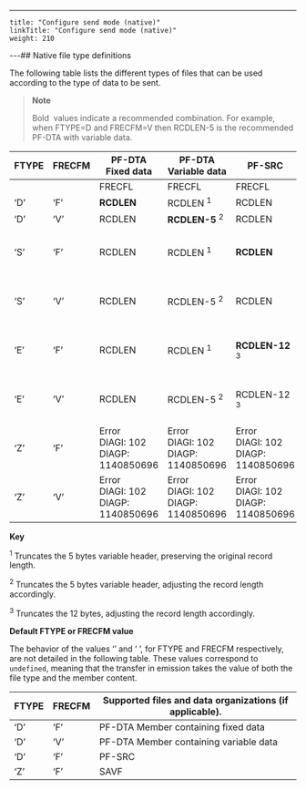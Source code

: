 ---
    title: "Configure send mode (native)"
    linkTitle: "Configure send mode (native)"
    weight: 210
---## Native file type definitions

The following table lists the different types of files that can be used according to the type of data to be sent.

> **Note**
>
> Bold  values indicate a recommended combination. For example, when FTYPE=D and FRECFM=V then RCDLEN-5 is the recommended PF-DTA with variable data.


| FTYPE  | FRECFM  | PF-DTA<br/> Fixed data | PF-DTA<br/> Variable data | PF-SRC  | SAVF  |
| --- | --- | --- | --- | --- | --- |
|   |   | FRECFL  | FRECFL  | FRECFL  |   |
| ‘D’ |  ‘F’ | **RCDLEN** | RCDLEN <sup>1</sup> | RCDLEN | 528 |
| ‘D’  | ‘V’ | RCDLEN | **RCDLEN-5** <sup>2</sup> | RCDLEN | 528 |
| ‘S’ |  ‘F’ | RCDLEN | RCDLEN <sup>1</sup> | **RCDLEN** | Error<br /> DIAGI: 102<br /> DIAGP: 1140850696 |
| ‘S’  | ‘V’ | RCDLEN | RCDLEN-5 <sup>2</sup> | RCDLEN | Error<br /> DIAGI: 102<br /> DIAGP: 1140850696 |
| ‘E’ |  ‘F’ | RCDLEN | RCDLEN <sup>1</sup> | **RCDLEN-12** <sup>3</sup> |  Error<br /> DIAGI: 102<br /> DIAGP: 1140850696 |
| ‘E’  | ‘V’ | RCDLEN | RCDLEN-5 <sup>2</sup> | RCDLEN-12 <sup>3</sup> | Error<br /> DIAGI: 102<br /> DIAGP: 1140850696 |
| ‘Z’<br/>  |  ‘F’ | Error<br /> DIAGI: 102<br /> DIAGP: 1140850696  |  Error<br /> DIAGI: 102<br /> DIAGP: 1140850696 | Error<br /> DIAGI: 102<br /> DIAGP: 1140850696  |  **528** |
| ‘Z’  |  ‘V’ | Error<br /> DIAGI: 102<br /> DIAGP: 1140850696 |  Error<br /> DIAGI: 102<br /> DIAGP: 1140850696 |  Error<br /> DIAGI: 102<br /> DIAGP: 1140850696 |  528 |


****Key****

<sup>1</sup> Truncates the 5 bytes variable header, preserving the original record length.

<sup>2</sup> Truncates the 5 bytes variable header, adjusting the record length accordingly.

<sup>3</sup> Truncates the 12 bytes, adjusting the record length accordingly.

****Default FTYPE or FRECFM value****

The behavior of the values ‘’ and ‘ ’, for FTYPE and FRECFM respectively, are not detailed in the following table. These values correspond to `undefined`, meaning that the transfer in emission takes the value of both the file type and the member content.


| FTYPE | FRECFM | Supported files and data organizations (if applicable). |
| --- | --- | --- |
| ‘D’  | ‘F’  | PF-DTA Member containing fixed data |
| ‘D’  | ‘V’  | PF-DTA Member containing variable data |
| ‘D’  | ‘F’  | PF-SRC  |
| ‘Z’  | ‘F’  | SAVF  |

